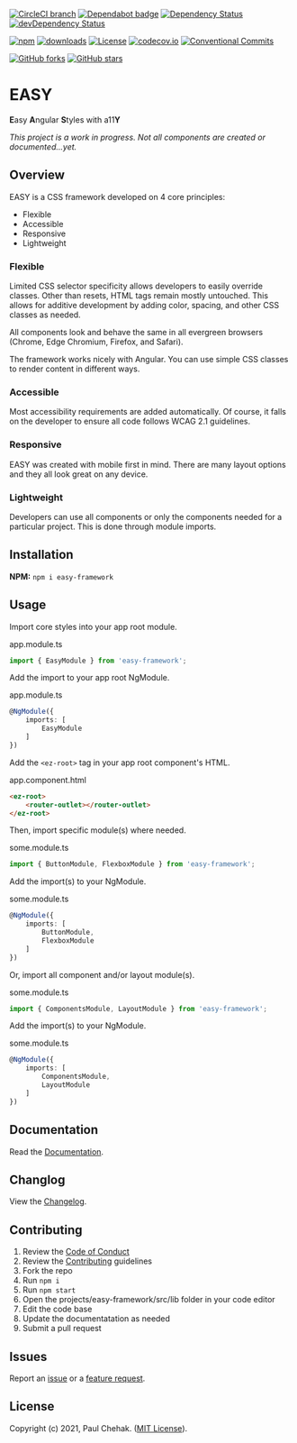 [![CircleCI branch](https://img.shields.io/circleci/project/github/richpauly13/easy/master.svg?label=circleci)](https://circleci.com/gh/richpauly13/easy) [![Dependabot badge](https://api.dependabot.com/badges/status?host=github&repo=richpauly13/easy)](https://dependabot.com) [![Dependency Status](https://david-dm.org/richpauly13/easy.svg)](https://david-dm.org/richpauly13/easy) [![devDependency Status](https://david-dm.org/richpauly13/easy/dev-status.svg)](https://david-dm.org/richpauly13/easy?type=dev)

[![npm](https://img.shields.io/npm/v/easy-framework.svg)](https://www.npmjs.com/package/easy-framework) [![downloads](https://badgen.net/npm/dt/easy-framework)](https://www.npmjs.com/package/easy-framework) [![License](https://img.shields.io/badge/license-MIT-brightgreen.svg)](https://github.com/richpauly13/easy/blob/master/LICENSE) [![codecov.io](https://codecov.io/github/richpauly13/easy/coverage.svg?branch=master)](https://codecov.io/github/richpauly13/easy?branch=master) [![Conventional Commits](https://img.shields.io/badge/Conventional%20Commits-1.0.0-brightgreen.svg)](https://conventionalcommits.org)

[![GitHub forks](https://img.shields.io/github/forks/richpauly13/easy.svg?style=social&label=Fork)](https://github.com/richpauly13/easy/fork) [![GitHub stars](https://img.shields.io/github/stars/richpauly13/easy.svg?style=social&label=Star)](https://github.com/richpauly13/easy)

# EASY

**E**asy **A**ngular **S**tyles with a11**Y**

_This project is a work in progress. Not all components are created or documented...yet._

## Overview

EASY is a CSS framework developed on 4 core principles:

-   Flexible
-   Accessible
-   Responsive
-   Lightweight

### Flexible

Limited CSS selector specificity allows developers to easily override classes. Other than resets, HTML tags remain mostly untouched. This allows for additive development by adding color, spacing, and other CSS classes as needed.

All components look and behave the same in all evergreen browsers (Chrome, Edge Chromium, Firefox, and Safari).

The framework works nicely with Angular. You can use simple CSS classes to render content in different ways.

### Accessible

Most accessibility requirements are added automatically. Of course, it falls on the developer to ensure all code follows WCAG 2.1 guidelines.

### Responsive

EASY was created with mobile first in mind. There are many layout options and they all look great on any device.

### Lightweight

Developers can use all components or only the components needed for a particular project. This is done through module imports.

## Installation

**NPM:** `npm i easy-framework`

## Usage

Import core styles into your app root module.

app.module.ts

```ts
import { EasyModule } from 'easy-framework';
```

Add the import to your app root NgModule.

app.module.ts

```ts
@NgModule({
    imports: [
        EasyModule
    ]
})
```

Add the `<ez-root>` tag in your app root component's HTML.

app.component.html

```html
<ez-root>
    <router-outlet></router-outlet>
</ez-root>
```

Then, import specific module(s) where needed.

some.module.ts

```ts
import { ButtonModule, FlexboxModule } from 'easy-framework';
```

Add the import(s) to your NgModule.

some.module.ts

```ts
@NgModule({
    imports: [
        ButtonModule,
        FlexboxModule
    ]
})
```

Or, import all component and/or layout module(s).

some.module.ts

```ts
import { ComponentsModule, LayoutModule } from 'easy-framework';
```

Add the import(s) to your NgModule.

some.module.ts

```ts
@NgModule({
    imports: [
        ComponentsModule,
        LayoutModule
    ]
})
```

## Documentation

Read the [Documentation](https://richpauly13.github.io/easy/).

## Changlog

View the [Changelog](https://github.com/richpauly13/easy/blob/master/projects/easy-framework/CHANGELOG.md).

## Contributing

1. Review the [Code of Conduct](https://github.com/richpauly13/easy/blob/master/CODE_OF_CONDUCT.md)
1. Review the [Contributing](https://github.com/richpauly13/easy/blob/master/CONTRIBUTING.md) guidelines
1. Fork the repo
1. Run `npm i`
1. Run `npm start`
1. Open the projects/easy-framework/src/lib folder in your code editor
1. Edit the code base
1. Update the documentatation as needed
1. Submit a pull request

## Issues

Report an [issue](https://github.com/richpauly13/easy/issues/new?template=bug_report.md) or a [feature request](https://github.com/richpauly13/easy/issues/new?template=feature_request.md).

## License

Copyright (c) 2021, Paul Chehak. ([MIT License](https://github.com/richpauly13/easy/blob/master/LICENSE.md)).
